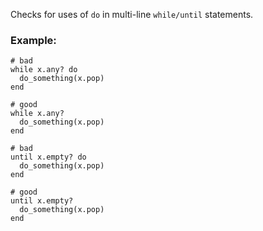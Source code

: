 Checks for uses of `do` in multi-line `while/until` statements.

### Example:

    # bad
    while x.any? do
      do_something(x.pop)
    end

    # good
    while x.any?
      do_something(x.pop)
    end

    # bad
    until x.empty? do
      do_something(x.pop)
    end

    # good
    until x.empty?
      do_something(x.pop)
    end